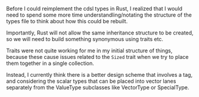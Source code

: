 Before I could reimplement the cdsl types in Rust, I realized that I would need
to spend some more time understandling/notating the structure of the types file
to think about how this could be rebuilt.

Importantly, Rust will not allow the same inheritance structure to be created,
so we will need to build something synonymous using traits etc.

Traits were not quite working for me in my initial structure of things,
because these cause issues related to the `Sized` trait when we try to
place them together in a single collection.

Instead, I currently think there is a better design scheme that involves a tag,
and considering the scalar types that can be placed into vector lanes
separately from the ValueType subclasses like VectorType or SpecialType.

